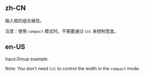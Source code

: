 ## zh-CN

输入框的组合展现。

注意：使用 `compact` 模式时，不需要通过 `Col` 来控制宽度。

## en-US

Input.Group example.

Note: You don't need `Col` to control the width in the `compact` mode.

<style>
.site-input-group-wrapper .site-input-split {
  background-color: #fff !important;
}

.site-input-group-wrapper .site-input-right {
  border-left-width: 0;
}

.site-input-group-wrapper .site-input-right:hover,
.site-input-group-wrapper .site-input-right:focus {
  border-left-width: 1px;
}

.site-input-group-wrapper .ant-input-rtl.site-input-right {
  border-right-width: 0;
}

.site-input-group-wrapper .ant-input-rtl.site-input-right:hover,
.site-input-group-wrapper .ant-input-rtl.site-input-right:focus {
  border-right-width: 1px;
}
</style>

<style>
[data-theme="dark"] .site-input-group-wrapper .site-input-split {
  background-color: transparent;
}
</style>
